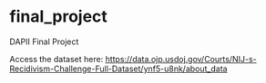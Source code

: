 # final_project
DAPII Final Project

Access the dataset here: https://data.ojp.usdoj.gov/Courts/NIJ-s-Recidivism-Challenge-Full-Dataset/ynf5-u8nk/about_data
